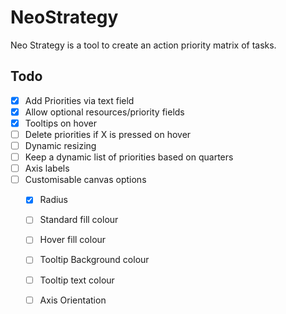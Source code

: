 # NeoStrategy

Neo Strategy is a tool to create an action priority matrix of tasks. 

## Todo
- [X] Add Priorities via text field
- [X] Allow optional resources/priority fields
- [X] Tooltips on hover
- [ ] Delete priorities if X is pressed on hover
- [ ] Dynamic resizing
- [ ] Keep a dynamic list of priorities based on quarters
- [ ] Axis labels
- [ ] Customisable canvas options
  - [X] Radius
  - [ ] Standard fill colour
  - [ ] Hover fill colour
  - [ ] Tooltip Background colour
  - [ ] Tooltip text colour
  - [ ] Axis Orientation


